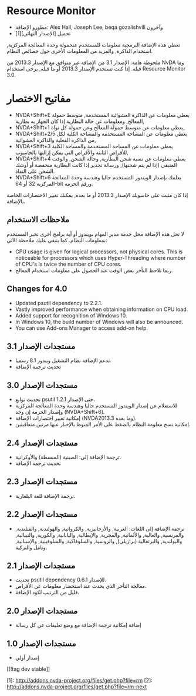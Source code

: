 # Resource Monitor #

* مطورو الإضافة: Alex Hall, Joseph Lee, beqa gozalishvili وآخرون
* تحميل [الإصدار النهائي][1]

تعطي هذه الإضافة البرمجية معلومات للمستخدم عنحمولة وحدة المعالجة المركزية,
استخدام الذاكرة, والمزيد من المعلومات الأخرى حول خصائص النظام.

ملحوظة هامة: الإصدار 3.1 من الإضافة غير متوافق مع الإصدار 2013.3 من NvDA وما
قبله. إذا كنت تستخدم الإصدار 2013.3 أو ما قبله, يرجى استخدام Resource
Monitor 3.0.

# مفاتيح الاختصار #

* NVDA+Shift+E يعطي معلومات عن الذاكرة العشوائية المستخدمة, متوسط حمولة
  المعالج, ومعلومات عن حالة البطارية إذا كان الجهاز به بطارية,
* NVDA+Shift+1 يعطي معلومات عن متوسط حمولة المعالج وعن حمولة كل نواة,
* NVDA+Shift+2/5 يعطي معلومات عن المساحة المستخدمة والمساحة الكلية لكل من
  الذاكرة الفعلية والذاكرة العشوائية,
* NVDA+Shift+3 يعطي معلومات عن المساحة المستخدمة والمساحة الكلية للأقراص
  الثابتة والأقراص التي يمكن إزالتها بالحاسوب,
* NVDA+Shift+4 يعطي معلومات عن نسبة شحن البطارية, وحالة الشحن, والوقت
  المتبقي (إذا لم يتم شحنها), ورسالة تحذير إذا كانت البطارية منخفضة أو أوشك
  الشحن على النفاذ.
* NVDA+Shift+6 يعلمك بإصدار الويندوز المستخدم حاليا وهندسة وحدة المعالجة
  المركزية 32 أو 64-bit  ورقم الحزمة.

إذا كان مثبت على حاسوبك الإصدار 2013.3 أو ما بعده, يمكنك تغيير الاختصارات
الخاصة بالإضافة.

## ملاحظات الاستخدام ##

لا تحل هذه الإضافة محل خدمة مدير المهام بويندوز أو أية برامج أخرى تخبر
المستخدم بمعلومات النظام. كما ينبغي عليك ملاحظة الآتي:

* CPU usage is given for logical processors, not physical cores. This is
  noticeable for processors which uses Hyper-Threading where number of CPU's
  is twice the number of CPU cores.
* ربما تلاحظ التأخر بعض الوقت عند الحصول على معلومات استخدام المعالج.

## Changes for 4.0 ##

* Updated psutil dependency to 2.2.1.
* Vastly improved performance when obtaining information on CPU load.
* Added support for recognition of Windows 10.
* In Windows 10, the build number of Windows will also be announced.
* You can use Add-ons Manager to access add-on help.

## مستجدات الإصدار 3.1 ##

* تدعم الإضافة نظام التشغيل ويندوز 8.1 رسميا.
* تحديث ترجمة الإضافة

## مستجدات الإصدار 3.0 ##

* تحديث توابع psutil حتى الإصدار 1.2.1.
* للاستعلام عن إصدار الويندوز المستخدم حاليا وهندسة وحدة المعالجة المركزية
  وإصدار الحزمة إن وجد (NVDA+Shift+6).
* إمكانية تغيير اختصارات الإضافة (NVDA2013.3 وما بعده).
* إمكانية نسخ معلومة النظام بالضغط على الأمر المنوط بالإخبار عنها مرتين
  متعاقبتين.

## مستجدات الإصدار 2.4 ##

* ترجمة الإضافة إلى: الصينية (المبسطة) والأوكرانية.
* تحديث ترجمة الإضافة

## مستجدات الإصدار 2.3 ##

* ترجمة الإضافة للغة البلغارية.

## مستجدات الإصدار 2.2 ##

* ترجمة الإضافة إلى اللغات: العربية, والأرجانيزية, والكرواتية, والهولندية,
  والفنلندية, والفرنسية, والغالية, والألمانية, والمجرية, والإيطالية,
  واليابانية, والكورية, والنيبالية, والبولندية, والبرتغالية (برازيلي),
  والروسية, والسلوفاكية, والسلوفينية, والإسبانية, وتامل والتركية.

## مستجدات الإصدار 2.1 ##

* تحديث psutil dependency للإصدار 0.6.1.
* معالجة التأخر الذي يحدث عند استحضار معلومات عن الأقراص.
* قليل من الترتيب لكود الإضافة.

## مستجدات الإصدار 2.0 ##

* إضافة إمكانية ترجمة الإضافة مع وضع تعليقات عن كل رسالة

## مستجدات الإصدار 1.0 ##

* إصدار أولي

[[!tag dev stable]]

[1]: http://addons.nvda-project.org/files/get.php?file=rm [2]:
http://addons.nvda-project.org/files/get.php?file=rm-next
